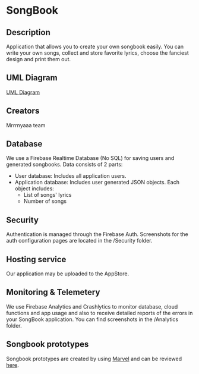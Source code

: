 # SongBook

## Description
Application that allows you to create your own songbook easily. 
You can write your own songs, collect and store favorite lyrics, choose the fanciest design and print them out.

## UML Diagram 
[UML Diagram](https://drive.google.com/file/d/17Vl_3hDufYvUvpQMxqqiQVeqIDfhqM5N/view?usp=sharing) 

## Creators
Mrrrnyaaa team

## Database
We use a Firebase Realtime Database (No SQL) for saving users and generated songbooks.
Data consists of 2 parts: 
 - User database: 
    Includes all application users.
 - Application database: 
    Includes user generated JSON objects. 
    Each object includes:
      - List of songs' lyrics
      - Number of songs

 

## Security
Authentication is managed through the Firebase Auth. Screenshots for the auth configuration pages are located in the /Security folder.

## Hosting service
Our application may be uploaded to the AppStore.

## Monitoring & Telemetery
We use Firebase Analytics and Crashlytics to monitor database, cloud functions and app usage and also to receive detailed reports of the errors in your SongBook application. You can find screenshots in the /Analytics folder.

## Songbook prototypes
Songbook prototypes are created by using [Marvel](https://marvelapp.com) and can be reviewed [here](https://marvelapp.com/ba82087).
